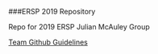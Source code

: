 ###ERSP 2019 Repository

Repo for 2019 ERSP Julian McAuley Group

[Team Github Guidelines](https://docs.google.com/document/d/1hM76ivYA4GdZv6I_8XzfL5JcnZCcTpRgF1hnmmYNBvA/edit?usp=sharing)
